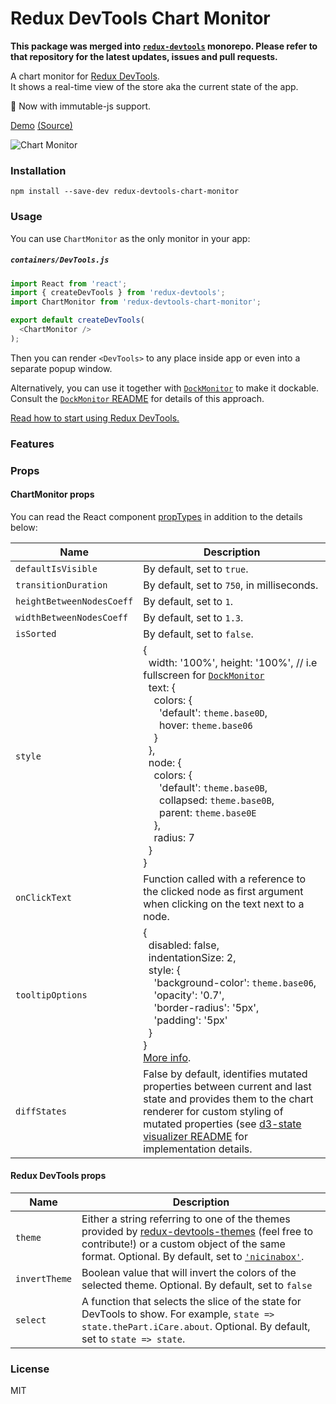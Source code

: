 Redux DevTools Chart Monitor
=========================

**This package was merged into [`redux-devtools`](https://github.com/reduxjs/redux-devtools) monorepo. Please refer to that repository for the latest updates, issues and pull requests.**

A chart monitor for [Redux DevTools](https://github.com/gaearon/redux-devtools).  
It shows a real-time view of the store aka the current state of the app.

:rocket: Now with immutable-js support.

[Demo](http://romseguy.github.io/redux-store-visualizer/) [(Source)](https://github.com/romseguy/redux-store-visualizer)

![Chart Monitor](https://camo.githubusercontent.com/19aebaeba929e97f97225115c49dc994299cb76e/687474703a2f2f692e696d6775722e636f6d2f4d53677655366c2e676966)

### Installation

```
npm install --save-dev redux-devtools-chart-monitor
```

### Usage

You can use `ChartMonitor` as the only monitor in your app:

##### `containers/DevTools.js`

```js
import React from 'react';
import { createDevTools } from 'redux-devtools';
import ChartMonitor from 'redux-devtools-chart-monitor';

export default createDevTools(
  <ChartMonitor />
);
```

Then you can render `<DevTools>` to any place inside app or even into a separate popup window.

Alternatively, you can use it together with [`DockMonitor`](https://github.com/gaearon/redux-devtools-dock-monitor) to make it dockable.  
Consult the [`DockMonitor` README](https://github.com/gaearon/redux-devtools-dock-monitor) for details of this approach.

[Read how to start using Redux DevTools.](https://github.com/gaearon/redux-devtools)

### Features

### Props

#### ChartMonitor props

You can read the React component [propTypes](https://github.com/reduxjs/redux-devtools-chart-monitor/blob/master/src/Chart.js#L11) in addition to the details below:

Name                  | Description
-------------         | -------------
`defaultIsVisible`    | By default, set to `true`.
`transitionDuration`  | By default, set to `750`, in milliseconds.
`heightBetweenNodesCoeff` | By default, set to `1`.
`widthBetweenNodesCoeff` | By default, set to `1.3`.
`isSorted` | By default, set to `false`.
`style` | {<br>&nbsp;&nbsp;width: '100%', height: '100%', // i.e fullscreen for [`DockMonitor`](https://github.com/gaearon/redux-devtools-dock-monitor)<br>&nbsp;&nbsp;text: {<br>&nbsp;&nbsp;&nbsp;&nbsp;colors: {<br>&nbsp;&nbsp;&nbsp;&nbsp;&nbsp;&nbsp;'default': `theme.base0D`,<br>&nbsp;&nbsp;&nbsp;&nbsp;&nbsp;&nbsp;hover: `theme.base06`<br>&nbsp;&nbsp;&nbsp;&nbsp;}<br>&nbsp;&nbsp;},<br>&nbsp;&nbsp;node: {<br>&nbsp;&nbsp;&nbsp;&nbsp;colors: {<br>&nbsp;&nbsp;&nbsp;&nbsp;&nbsp;&nbsp;'default': `theme.base0B`,<br>&nbsp;&nbsp;&nbsp;&nbsp;&nbsp;&nbsp;collapsed: `theme.base0B`,<br>&nbsp;&nbsp;&nbsp;&nbsp;&nbsp;&nbsp;parent: `theme.base0E`<br>&nbsp;&nbsp;&nbsp;&nbsp;},<br>&nbsp;&nbsp;&nbsp;&nbsp;radius: 7<br>&nbsp;&nbsp;}<br>}
`onClickText` | Function called with a reference to the clicked node as first argument when clicking on the text next to a node.
`tooltipOptions`      | {<br>&nbsp;&nbsp;disabled: false,<br>&nbsp;&nbsp;indentationSize: 2,<br>&nbsp;&nbsp;style: {<br>&nbsp;&nbsp;&nbsp;&nbsp;'background-color': `theme.base06`,<br>&nbsp;&nbsp;&nbsp;&nbsp;'opacity': '0.7',<br>&nbsp;&nbsp;&nbsp;&nbsp;'border-radius': '5px',<br>&nbsp;&nbsp;&nbsp;&nbsp;'padding': '5px'<br>&nbsp;&nbsp;}<br>}<br>[More info](https://github.com/romseguy/d3tooltip#api).
`diffStates`          | False by default, identifies mutated properties between current and last state and provides them to the chart renderer for custom styling of mutated properties (see [d3-state visualizer README](https://github.com/reduxjs/d3-state-visualizer) for implementation details.



#### Redux DevTools props

Name                  | Description
-------------         | -------------
`theme`               | Either a string referring to one of the themes provided by [redux-devtools-themes](https://github.com/gaearon/redux-devtools-themes) (feel free to contribute!) or a custom object of the same format. Optional. By default, set to [`'nicinabox'`](https://github.com/gaearon/redux-devtools-themes/blob/master/src/nicinabox.js).
`invertTheme`         | Boolean value that will invert the colors of the selected theme. Optional. By default, set to `false`
`select`              | A function that selects the slice of the state for DevTools to show. For example, `state => state.thePart.iCare.about`. Optional. By default, set to `state => state`.

### License

MIT
